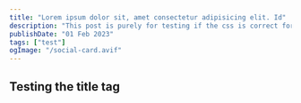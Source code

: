 ```yaml
---
title: "Lorem ipsum dolor sit, amet consectetur adipisicing elit. Id"
description: "This post is purely for testing if the css is correct for the title on the page"
publishDate: "01 Feb 2023"
tags: ["test"]
ogImage: "/social-card.avif"
---
```


## Testing the title tag
